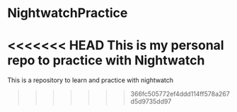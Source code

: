 # NightwatchPractice
<<<<<<< HEAD
This is my personal repo to practice with Nightwatch
=======
This is a repository to learn and practice with nightwatch
>>>>>>> 366fc505772ef4ddd114ff578a267d5d9735dd97
